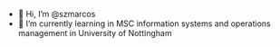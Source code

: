 - 👋 Hi, I’m @szmarcos
- 🌱 I’m currently learning in MSC information systems and operations management in University of Nottingham


<!---
szmarcos/szmarcos is a ✨ special ✨ repository because its `README.md` (this file) appears on your GitHub profile.
You can click the Preview link to take a look at your changes.
--->
